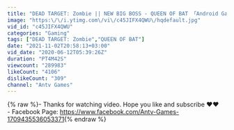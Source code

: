 ```yaml
---
title: "DEAD TARGET: Zombie || NEW BIG BOSS - QUEEN OF BAT 「Android Gameplay」"
image: "https:\/\/i.ytimg.com\/vi\/c45JIFX4QWU\/hqdefault.jpg"
vid_id: "c45JIFX4QWU"
categories: "Gaming"
tags: ["DEAD TARGET: Zombie","QUEEN OF BAT"]
date: "2021-11-02T20:58:13+03:00"
vid_date: "2020-06-12T05:39:26Z"
duration: "PT4M42S"
viewcount: "289983"
likeCount: "4106"
dislikeCount: "309"
channel: "Antv Games"
---
```

{% raw %}- Thanks for watching video. Hope you like and subscribe ♥♥<br />- Facebook Page: <a rel="nofollow" target="blank" href="https://www.facebook.com/Antv-Games-1709435536053371">https://www.facebook.com/Antv-Games-1709435536053371</a>{% endraw %}
